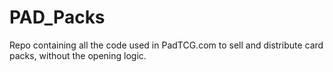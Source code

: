 # PAD_Packs

Repo containing all the code used in PadTCG.com to sell and distribute card packs, without the opening logic.
